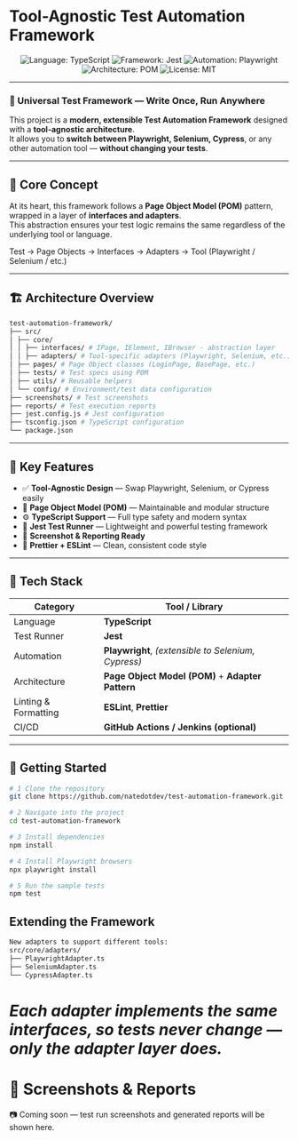# Tool-Agnostic Test Automation Framework

<p align="center">
  <img src="https://img.shields.io/badge/Language-TypeScript-blue" alt="Language: TypeScript">
  <img src="https://img.shields.io/badge/Framework-Jest-green" alt="Framework: Jest">
  <img src="https://img.shields.io/badge/Automation-Playwright-purple" alt="Automation: Playwright">
  <img src="https://img.shields.io/badge/Architecture-Page%20Object%20Model-orange" alt="Architecture: POM">
  <img src="https://img.shields.io/badge/License-MIT-lightgrey" alt="License: MIT">
</p>

---

### 🚀 Universal Test Framework — Write Once, Run Anywhere

This project is a **modern, extensible Test Automation Framework** designed with a **tool-agnostic architecture**.  
It allows you to **switch between Playwright, Selenium, Cypress**, or any other automation tool — **without changing your tests**.

---

## 🧠 Core Concept

At its heart, this framework follows a **Page Object Model (POM)** pattern, wrapped in a layer of **interfaces and adapters**.  
This abstraction ensures your test logic remains the same regardless of the underlying tool or language.

Test → Page Objects → Interfaces → Adapters → Tool (Playwright / Selenium / etc.)


---

## 🏗️ Architecture Overview
```bash
test-automation-framework/
├── src/
│ ├── core/
│ │ ├── interfaces/ # IPage, IElement, IBrowser - abstraction layer
│ │ ├── adapters/ # Tool-specific adapters (Playwright, Selenium, etc.)
│ ├── pages/ # Page Object classes (LoginPage, BasePage, etc.)
│ ├── tests/ # Test specs using POM
│ ├── utils/ # Reusable helpers
│ └── config/ # Environment/test data configuration
├── screenshots/ # Test screenshots
├── reports/ # Test execution reports
├── jest.config.js # Jest configuration
├── tsconfig.json # TypeScript configuration
└── package.json
```



---

## 🧱 Key Features

- ✅ **Tool-Agnostic Design** — Swap Playwright, Selenium, or Cypress easily  
- 🧩 **Page Object Model (POM)** — Maintainable and modular structure  
- ⚙️ **TypeScript Support** — Full type safety and modern syntax  
- 🧪 **Jest Test Runner** — Lightweight and powerful testing framework  
- 📸 **Screenshot & Reporting Ready**  
- 🧹 **Prettier + ESLint** — Clean, consistent code style  

---

## 🧰 Tech Stack

| Category | Tool / Library |
|-----------|----------------|
| Language | **TypeScript** |
| Test Runner | **Jest** |
| Automation | **Playwright**, *(extensible to Selenium, Cypress)* |
| Architecture | **Page Object Model (POM)** + **Adapter Pattern** |
| Linting & Formatting | **ESLint**, **Prettier** |
| CI/CD | **GitHub Actions / Jenkins (optional)** |

---

## 🚀 Getting Started

```bash
# 1️ Clone the repository
git clone https://github.com/natedotdev/test-automation-framework.git

# 2️ Navigate into the project
cd test-automation-framework

# 3️ Install dependencies
npm install

# 4️ Install Playwright browsers
npx playwright install

# 5️ Run the sample tests
npm test

```



## Extending the Framework
```bash
New adapters to support different tools:
src/core/adapters/
├── PlaywrightAdapter.ts
├── SeleniumAdapter.ts
└── CypressAdapter.ts
```

# <i>Each adapter implements the same interfaces, so tests never change — only the adapter layer does.</i>

# 📸 Screenshots & Reports
 📷 Coming soon — test run screenshots and generated reports will be shown here.
